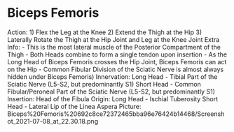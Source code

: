 # Biceps Femoris

Action: 1) Flex the Leg at the Knee 2) Extend the Thigh at the Hip                                                  3) Laterally Rotate the Thigh at the Hip Joint and Leg at the Knee Joint
Extra Info: - This is the most lateral muscle of the Posterior Compartment of the Thigh                                          - Both Heads combine to form a single tendon upon insertion                                       - As the Long Head of Biceps Femoris crosses the Hip Joint, Biceps Femoris can act on the Hip                                 - Common Fibular Division of the Sciatic Nerve is almost always hidden under Biceps Femoris)
Innervation: Long Head - Tibial Part of the Sciatic Nerve (L5-S2, but predominantly S1)                                Short Head - Common Fibular/Peroneal Part of the Sciatic Nerve (L5-S2, but predominantly S1)
Insertion: Head of the Fibula
Origin: Long Head - Ischial Tuberosity                                   Short Head - Lateral Lip of the Linea Aspera
Picture: Biceps%20Femoris%20692c8ce72372465bba96e76424b14468/Screenshot_2021-07-08_at_22.30.18.png